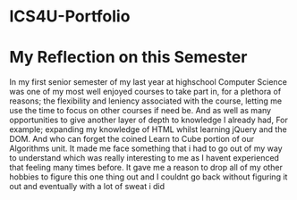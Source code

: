 # ICS4U-Portfolio
<h1> My Reflection on this Semester</h1>
<p>In my first senior semester of my last year at highschool Computer Science was one of my most well enjoyed courses to take part in, for a plethora of reasons; the flexibility and leniency associated with the course, letting me use the time to focus on other courses if need be. And as well as many opportunities to give another layer of depth to knowledge I already had, For example; expanding my knowledge of HTML whilst learning jQuery and the DOM. And who can forget the coined Learn to Cube portion of our Algorithms unit. It made me face something that i had to go out of my way to understand which was really interesting to me as I havent experienced that feeling many times before. It gave me a reason to drop all of my other hobbies to figure this one thing out and I couldnt go back without figuring it out and eventually with a lot of sweat i did</p>
